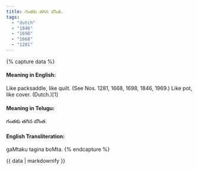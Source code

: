```yaml
---
title: గంతకు తగిన బొంత.
tags:
  - "dutch"
  - "1846"
  - "1698"
  - "1668"
  - "1281"
---
```


{% capture data %}
#### Meaning in English:
Like packsaddle, like quilt.
(See Nos. 1281, 1668, 1698, 1846, 1969.)
Like pot, like cover. (Dutch.)[1]

#### Meaning in Telugu:
గంతకు తగిన బొంత.

#### English Transliteration:
gaMtaku tagina boMta.
{% endcapture %}

{{ data | markdownify }}

